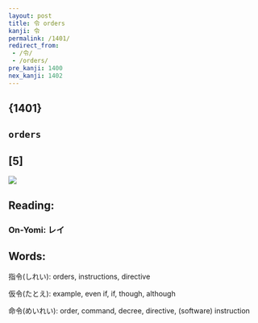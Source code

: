 ```yaml
---
layout: post
title: 令 orders
kanji: 令
permalink: /1401/
redirect_from:
 - /令/
 - /orders/
pre_kanji: 1400
nex_kanji: 1402
---
```


## {1401}

## `orders`

## [5]

<div class="stroke"><img src="E4BBA4.png" /></div>

## Reading:

### On-Yomi: レイ

## Words:

指令(しれい): orders, instructions, directive

仮令(たとえ): example, even if, if, though, although

命令(めいれい): order, command, decree, directive, (software) instruction
